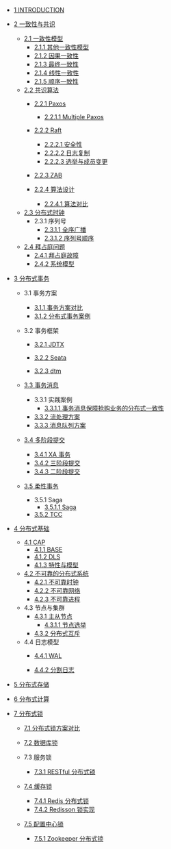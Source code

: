   - [1 INTRODUCTION](/INTRODUCTION.md)
  - [2 一致性与共识](/一致性与共识/README.md)
    - [2.1 一致性模型](/一致性与共识/一致性模型/README.md)
      - [2.1.1 其他一致性模型](/一致性与共识/一致性模型/其他一致性模型.md)
      - [2.1.2 因果一致性](/一致性与共识/一致性模型/因果一致性.md)
      - [2.1.3 最终一致性](/一致性与共识/一致性模型/最终一致性.md)
      - [2.1.4 线性一致性](/一致性与共识/一致性模型/线性一致性.md)
      - [2.1.5 顺序一致性](/一致性与共识/一致性模型/顺序一致性.md)
    - [2.2 共识算法](/一致性与共识/共识算法/README.md)
      - [2.2.1 Paxos](/一致性与共识/共识算法/Paxos/README.md)
        - [2.2.1.1 Multiple Paxos](/一致性与共识/共识算法/Paxos/Multiple-Paxos.md)
      - [2.2.2 Raft](/一致性与共识/共识算法/Raft/README.md)
        - [2.2.2.1 安全性](/一致性与共识/共识算法/Raft/安全性.md)
        - [2.2.2.2 日志复制](/一致性与共识/共识算法/Raft/日志复制.md)
        - [2.2.2.3 选举与成员变更](/一致性与共识/共识算法/Raft/选举与成员变更.md)
      - [2.2.3 ZAB](/一致性与共识/共识算法/ZAB/README.md)
        
      - [2.2.4 算法设计](/一致性与共识/共识算法/算法设计/README.md)
        - [2.2.4.1 算法对比](/一致性与共识/共识算法/算法设计/算法对比.md)
    - [2.3 分布式时钟](/一致性与共识/分布式时钟/README.md)
      - 2.3.1 序列号
        - [2.3.1.1 全序广播](/一致性与共识/分布式时钟/序列号/全序广播.md)
        - [2.3.1.2 序列号顺序](/一致性与共识/分布式时钟/序列号/序列号顺序.md)
    - [2.4 拜占庭问题](/一致性与共识/拜占庭问题/README.md)
      - [2.4.1 拜占庭故障](/一致性与共识/拜占庭问题/拜占庭故障.md)
      - [2.4.2 系统模型](/一致性与共识/拜占庭问题/系统模型.md)
  - [3 分布式事务](/分布式事务/README.md)
    - 3.1 事务方案
      - [3.1.1 事务方案对比](/分布式事务/事务方案/事务方案对比.md)
      - [3.1.2 分布式事务案例](/分布式事务/事务方案/分布式事务案例.md)
    - 3.2 事务框架
      - [3.2.1 JDTX](/分布式事务/事务框架/JDTX/README.md)
        
      - [3.2.2 Seata](/分布式事务/事务框架/Seata/README.md)
        
      - [3.2.3 dtm](/分布式事务/事务框架/dtm/README.md)
        
    - [3.3 事务消息](/分布式事务/事务消息/README.md)
      - 3.3.1 实践案例
        - [3.3.1.1 事务消息保障抢购业务的分布式一致性](/分布式事务/事务消息/实践案例/事务消息保障抢购业务的分布式一致性.md)
      - [3.3.2 流处理方案](/分布式事务/事务消息/流处理方案.md)
      - [3.3.3 消息队列方案](/分布式事务/事务消息/消息队列方案.md)
    - [3.4 多阶段提交](/分布式事务/多阶段提交/README.md)
      - [3.4.1 XA 事务](/分布式事务/多阶段提交/XA%20事务.md)
      - [3.4.2 三阶段提交](/分布式事务/多阶段提交/三阶段提交.md)
      - [3.4.3 二阶段提交](/分布式事务/多阶段提交/二阶段提交.md)
    - [3.5 柔性事务](/分布式事务/柔性事务/README.md)
      - 3.5.1 Saga
        - [3.5.1.1 Saga](/分布式事务/柔性事务/Saga/Saga.md)
      - [3.5.2 TCC](/分布式事务/柔性事务/TCC/README.md)
        
  - [4 分布式基础](/分布式基础/README.md)
    - [4.1 CAP](/分布式基础/CAP/README.md)
      - [4.1.1 BASE](/分布式基础/CAP/BASE.md)
      - [4.1.2 DLS](/分布式基础/CAP/DLS.md)
      - [4.1.3 特性与模型](/分布式基础/CAP/特性与模型.md)
    - [4.2 不可靠的分布式系统](/分布式基础/不可靠的分布式系统/README.md)
      - [4.2.1 不可靠时钟](/分布式基础/不可靠的分布式系统/不可靠时钟.md)
      - [4.2.2 不可靠网络](/分布式基础/不可靠的分布式系统/不可靠网络.md)
      - [4.2.3 不可靠进程](/分布式基础/不可靠的分布式系统/不可靠进程.md)
    - 4.3 节点与集群
      - [4.3.1 主从节点](/分布式基础/节点与集群/主从节点/README.md)
        - [4.3.1.1 节点选举](/分布式基础/节点与集群/主从节点/节点选举.md)
      - [4.3.2 分布式互斥](/分布式基础/节点与集群/分布式互斥.md)
    - 4.4 日志模型
      - [4.4.1 WAL](/分布式基础/日志模型/WAL/README.md)
        
      - [4.4.2 分割日志](/分布式基础/日志模型/分割日志/README.md)
        
  - [5 分布式存储](/分布式存储/README.md)
    
  - [6 分布式计算](/分布式计算/README.md)
    
  - [7 分布式锁](/分布式锁/README.md)
    - [7.1 分布式锁方案对比](/分布式锁/分布式锁方案对比.md)
    - [7.2 数据库锁](/分布式锁/数据库锁/README.md)
      
    - 7.3 服务锁
      - [7.3.1 RESTful 分布式锁](/分布式锁/服务锁/RESTful%20分布式锁.md)
    - [7.4 缓存锁](/分布式锁/缓存锁/README.md)
      - [7.4.1 Redis 分布式锁](/分布式锁/缓存锁/Redis%20分布式锁.md)
      - [7.4.2 Redisson 锁实现](/分布式锁/缓存锁/Redisson%20锁实现.md)
    - [7.5 配置中心锁](/分布式锁/配置中心锁/README.md)
      - [7.5.1 Zookeeper 分布式锁](/分布式锁/配置中心锁/Zookeeper%20分布式锁.md)